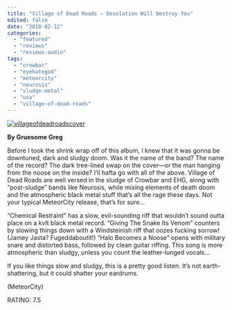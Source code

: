 ```yaml
---
title: "Village of Dead Roads – Desolation Will Destroy You"
edited: false
date: "2010-02-12"
categories:
  - "featured"
  - "reviews"
  - "reviews-audio"
tags:
  - "crowbar"
  - "eyehategod"
  - "meteorcity"
  - "neurosis"
  - "sludge-metal"
  - "usa"
  - "village-of-dead-roads"
---
```


[![villageofdeadroadscover](http://www.hellbound.ca/wp-content/uploads/2010/02/villageofdeadroadscover-300x300.jpg "villageofdeadroadscover")](http://www.hellbound.ca/wp-content/uploads/2010/02/villageofdeadroadscover.jpg)

**By Gruesome Greg**

Before I took the shrink wrap off of this album, I knew that it was gonna be downtuned, dark and sludgy doom. Was it the name of the band? The name of the record? The dark tree-lined swap on the cover—or the man hanging from the noose on the inside? I’ll hafta go with all of the above. Village of Dead Roads are well versed in the sludge of Crowbar and EHG, along with “post-sludge” bands like Neurosis, while mixing elements of death doom and the atmospheric black metal stuff that’s all the rage these days. Not your typical MeteorCity release, that’s for sure…

“Chemical Restraint” has a slow, evil-sounding riff that wouldn’t sound outta place on a kvlt black metal record. “Giving The Snake Its Venom” counters by slowing things down with a Windsteinish riff that oozes fucking sorrow! (Jamey Jasta? Fugeddaboutit!) “Halo Becomes a Noose” opens with military snare and distorted bass, followed by clean guitar riffing. This song is more atmospheric than sludgy, unless you count the leather-lunged vocals…

If you like things slow and sludgy, this is a pretty good listen. It’s not earth-shattering, but it could shatter your eardrums.

(MeteorCity)

RATING: 7.5
